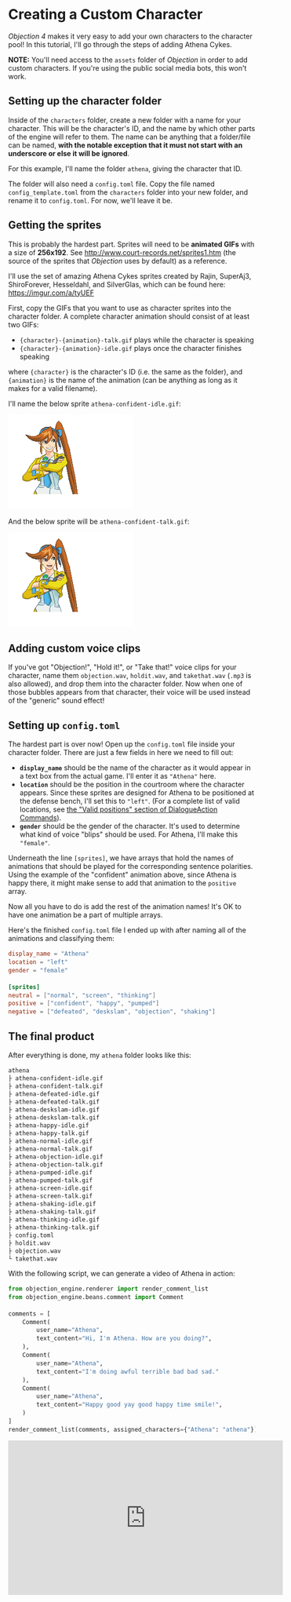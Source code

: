 # Creating a Custom Character
*Objection 4* makes it very easy to add your own characters to the character
pool! In this tutorial, I'll go through the steps of adding Athena Cykes.

**NOTE:** You'll need access to the `assets` folder of *Objection* in order to
add custom characters. If you're using the public social media bots, this won't
work.

## Setting up the character folder
Inside of the `characters` folder, create a new folder with a name for your
character. This will be the character's ID, and the name by which other parts
of the engine will refer to them. The name can be anything that a folder/file
can be named, **with the notable exception that it must not start with an
underscore or else it will be ignored**.

For this example, I'll name the folder `athena`, giving the character that ID.

The folder will also need a `config.toml` file. Copy the file named
`config_template.toml` from the `characters` folder into your new folder, and
rename it to `config.toml`. For now, we'll leave it be.

## Getting the sprites
This is probably the hardest part. Sprites will need to be **animated GIFs**
with a size of **256x192**. See http://www.court-records.net/sprites1.htm
(the source of the sprites that *Objection* uses by default) as a reference.

I'll use the set of amazing Athena Cykes sprites created by Rajin, SuperAj3,
ShiroForever, Hesseldahl, and SilverGlas, which can be found here:
https://imgur.com/a/tyUEF

First, copy the GIFs that you want to use as character sprites into the
character folder. A complete character animation should consist of at least
two GIFs:
- `{character}-{animation}-talk.gif` plays while the character is speaking
- `{character}-{animation}-idle.gif` plays once the character finishes speaking

where `{character}` is the character's ID (i.e. the same as the folder), and
`{animation}` is the name of the animation (can be anything as long as it makes
for a valid filename).

I'll name the below sprite `athena-confident-idle.gif`:

![](img/athena-confident-idle.gif)


And the below sprite will be `athena-confident-talk.gif`:

![](img/athena-confident-talk.gif)

## Adding custom voice clips
If you've got "Objection!", "Hold it!", or "Take that!" voice clips for your
character, name them `objection.wav`, `holdit.wav`, and `takethat.wav` (`.mp3`
is also allowed), and drop them into the character folder. Now when one of those
bubbles appears from that character, their voice will be used instead of the
"generic" sound effect!

## Setting up `config.toml`
The hardest part is over now! Open up the `config.toml` file inside your
character folder. There are just a few fields in here we need to fill out:
- **`display_name`** should be the name of the character as it would appear
in a text box from the actual game. I'll enter it as `"Athena"` here.
- **`location`** should be the position in the courtroom where the character
appears. Since these sprites are designed for Athena to be positioned at the
defense bench, I'll set this to `"left"`. (For a complete list of valid
locations, see
[the "Valid positions" section of DialogueAction Commands](DialogueActionCommands.md#valid-positions)).
- **`gender`** should be the gender of the character. It's used to determine
what kind of voice "blips" should be used. For Athena, I'll make this `"female"`.


Underneath the line `[sprites]`, we have arrays that hold the names of animations
that should be played for the corresponding sentence polarities. Using the
example of the "confident" animation above, since Athena is happy there, it might
make sense to add that animation to the `positive` array.

Now all you have to do is add the rest of the animation names! It's OK to have
one animation be a part of multiple arrays.

Here's the finished `config.toml` file I ended up with after naming all of the
animations and classifying them:
```toml
display_name = "Athena"
location = "left"
gender = "female"

[sprites]
neutral = ["normal", "screen", "thinking"]
positive = ["confident", "happy", "pumped"]
negative = ["defeated", "deskslam", "objection", "shaking"]
```

## The final product
After everything is done, my `athena` folder looks like this:
```
athena
├ athena-confident-idle.gif
├ athena-confident-talk.gif
├ athena-defeated-idle.gif
├ athena-defeated-talk.gif
├ athena-deskslam-idle.gif
├ athena-deskslam-talk.gif
├ athena-happy-idle.gif
├ athena-happy-talk.gif
├ athena-normal-idle.gif
├ athena-normal-talk.gif
├ athena-objection-idle.gif
├ athena-objection-talk.gif
├ athena-pumped-idle.gif
├ athena-pumped-talk.gif
├ athena-screen-idle.gif
├ athena-screen-talk.gif
├ athena-shaking-idle.gif
├ athena-shaking-talk.gif
├ athena-thinking-idle.gif
├ athena-thinking-talk.gif
├ config.toml
├ holdit.wav
├ objection.wav
└ takethat.wav
```

With the following script, we can generate a video of Athena in action:
```python
from objection_engine.renderer import render_comment_list
from objection_engine.beans.comment import Comment

comments = [
    Comment(
        user_name="Athena",
        text_content="Hi, I'm Athena. How are you doing?",
    ),
    Comment(
        user_name="Athena",
        text_content="I'm doing awful terrible bad bad sad."
    ),
    Comment(
        user_name="Athena",
        text_content="Happy good yay good happy time smile!",
    )
]
render_comment_list(comments, assigned_characters={"Athena": "athena"})
```

<iframe width="560" height="315" src="https://www.youtube.com/embed/t5pSToHBmrg" title="YouTube video player" frameborder="0" allow="accelerometer; autoplay; clipboard-write; encrypted-media; gyroscope; picture-in-picture" allowfullscreen></iframe>